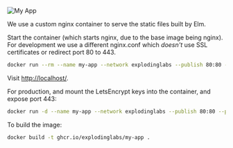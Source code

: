 <img
    alt="My App"
    style="margin: 0 auto;"
    src="https://github.com/explodinglabs/my-app/blob/main/logo.png?raw=true"
/>

We use a custom nginx container to serve the static files built by Elm.

Start the container (which starts nginx, due to the base image being nginx).
For development we use a different nginx.conf which *doesn't* use SSL
certificates or redirect port 80 to 443.
```sh
docker run --rm --name my-app --network explodinglabs --publish 80:80 -v ${PWD}/nginx-dev.conf:/etc/nginx/nginx.conf -v ${PWD}/static:/usr/share/nginx/html ghcr.io/explodinglabs/my-app
```

Visit [http://localhost/](http://localhost/).

For production, and mount the LetsEncrypt keys into the container, and expose
port 443:
```sh
docker run -d --name my-app --network explodinglabs --publish 80:80 --publish 443:443 -v /etc/letsencrypt/live/standupmeeting.app/fullchain.pem:/certs/fullchain.pem -v /etc/letsencrypt/live/standupmeeting.app/privkey.pem:/certs/privkey.pem ghcr.io/explodinglabs/standup-web
```

To build the image:
```sh
docker build -t ghcr.io/explodinglabs/my-app .
```
